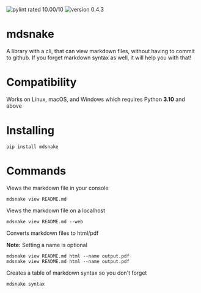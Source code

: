 ![pylint rated 10.00/10](https://img.shields.io/badge/pylint-10.00-green)
![version 0.4.3](https://img.shields.io/badge/version-v0.4.3-green)

# mdsnake

A library with a cli, that can view markdown files, without having to commit to github. If you forget markdown syntax as well, it will help you with that!

# Compatibility

Works on Linux, macOS, and Windows which requires Python **3.10** and above

# Installing

```
pip install mdsnake
```

# Commands

Views the markdown file in your console

```
mdsnake view README.md
```

Views the markdown file on a localhost

```
mdsnake view README.md --web
```

Converts markdown files to html/pdf

**Note:** Setting a name is optional

```
mdsnake view README.md html --name output.pdf
mdsnake view README.md html --name output.pdf
```

Creates a table of markdown syntax so you don't forget

```
mdsnake syntax
```
